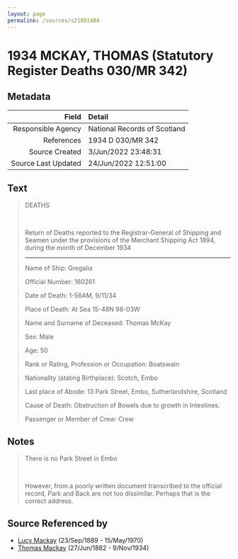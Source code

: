 ```yaml
---
layout: page
permalink: /sources/s21891484
---
```


# 1934 MCKAY, THOMAS (Statutory Register Deaths 030/MR 342)

## Metadata
Field | Detail
---:|:---
Responsible Agency | National Records of Scotland
References | 1934 D 030/MR 342
Source Created | 3/Jun/2022 23:48:31
Source Last Updated | 24/Jun/2022 12:51:00

## Text

> DEATHS
>
> <br/>
>
> Return of Deaths reported to the Registrar-General of Shipping and Seamen under the provisions of the Merchant Shipping Act 1894, during the month of December 1934
>
> ---
>
> Name of Ship: Gregalia
>
> Official Number: 160261
>
> Date of Death: 1-56AM, 9/11/34
>
> Place of Death: At Sea 15-48N 98-03W
>
> Name and Surname of Deceased: Thomas McKay
>
> Sex: Male
>
> Age: 50
>
> Rank or Rating, Profession or Occupation: Boatswain
>
> Nationality (stating Birthplace): Scotch, Embo
>
> Last place of Abode: 13 Park Street, Embo, Sutherlandshire, Scotland
>
> Cause of Death: Obstruction of Bowels due to growth in Intestines.
>
> Passenger or Member of Crew: Crew
>

## Notes

> There is no Park Street in Embo
>
> <br/>
>
> However, from a poorly written document transcribed to the official record, Park and Back are not too dissimilar. Perhaps that is the correct address.
>


## Source Referenced by

* [Lucy Mackay](../people/@16587624@-lucy-mackay-b1889-9-23-d1970-5-15.md) (23/Sep/1889 - 15/May/1970)
* [Thomas Mackay](../people/@5045152@-thomas-mackay-b1882-6-27-d1934-11-9.md) (27/Jun/1882 - 9/Nov/1934)
